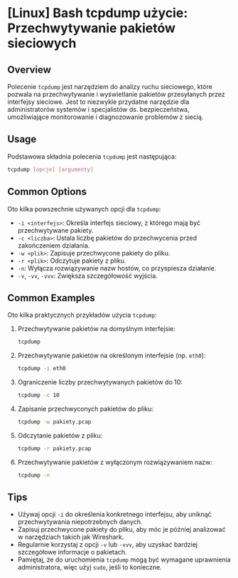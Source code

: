 # [Linux] Bash tcpdump użycie: Przechwytywanie pakietów sieciowych

## Overview
Polecenie `tcpdump` jest narzędziem do analizy ruchu sieciowego, które pozwala na przechwytywanie i wyświetlanie pakietów przesyłanych przez interfejsy sieciowe. Jest to niezwykle przydatne narzędzie dla administratorów systemów i specjalistów ds. bezpieczeństwa, umożliwiające monitorowanie i diagnozowanie problemów z siecią.

## Usage
Podstawowa składnia polecenia `tcpdump` jest następująca:

```bash
tcpdump [opcje] [argumenty]
```

## Common Options
Oto kilka powszechnie używanych opcji dla `tcpdump`:

- `-i <interfejs>`: Określa interfejs sieciowy, z którego mają być przechwytywane pakiety.
- `-c <liczba>`: Ustala liczbę pakietów do przechwycenia przed zakończeniem działania.
- `-w <plik>`: Zapisuje przechwycone pakiety do pliku.
- `-r <plik>`: Odczytuje pakiety z pliku.
- `-n`: Wyłącza rozwiązywanie nazw hostów, co przyspiesza działanie.
- `-v`, `-vv`, `-vvv`: Zwiększa szczegółowość wyjścia.

## Common Examples
Oto kilka praktycznych przykładów użycia `tcpdump`:

1. Przechwytywanie pakietów na domyślnym interfejsie:
   ```bash
   tcpdump
   ```

2. Przechwytywanie pakietów na określonym interfejsie (np. `eth0`):
   ```bash
   tcpdump -i eth0
   ```

3. Ograniczenie liczby przechwytywanych pakietów do 10:
   ```bash
   tcpdump -c 10
   ```

4. Zapisanie przechwyconych pakietów do pliku:
   ```bash
   tcpdump -w pakiety.pcap
   ```

5. Odczytanie pakietów z pliku:
   ```bash
   tcpdump -r pakiety.pcap
   ```

6. Przechwytywanie pakietów z wyłączonym rozwiązywaniem nazw:
   ```bash
   tcpdump -n
   ```

## Tips
- Używaj opcji `-i` do określenia konkretnego interfejsu, aby uniknąć przechwytywania niepotrzebnych danych.
- Zapisuj przechwycone pakiety do pliku, aby móc je później analizować w narzędziach takich jak Wireshark.
- Regularnie korzystaj z opcji `-v` lub `-vvv`, aby uzyskać bardziej szczegółowe informacje o pakietach.
- Pamiętaj, że do uruchomienia `tcpdump` mogą być wymagane uprawnienia administratora, więc użyj `sudo`, jeśli to konieczne.